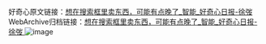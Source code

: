 好奇心原文链接：[想在搜索框里卖东西，可能有点晚了_智能_好奇心日报-徐弢 ](https://www.qdaily.com/articles/12198.html)
WebArchive归档链接：[想在搜索框里卖东西，可能有点晚了_智能_好奇心日报-徐弢 ](http://web.archive.org/web/20190623172017/https://www.qdaily.com/articles/12198.html)
![image](http://ww3.sinaimg.cn/large/007d5XDply1g3wig8iwcvj30u02pv7wh)